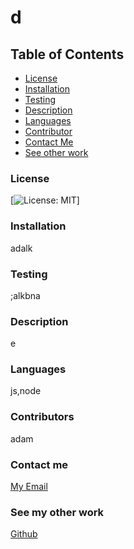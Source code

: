 
  # d
  ## Table of Contents
  * [License](#license)
  * [Installation](#installation)
  * [Testing](#testing)
  * [Description](#description)
  * [Languages](#languages)
  * [Contributor](#contributorName)
  * [Contact Me](#email)
  * [See other work](#github)
   

  ### License
  [![License: MIT](https://img.shields.io/badge/License-MIT-yellow.svg)]

  ### Installation
  adalk

  ### Testing
  ;alkbna

  ### Description
  e

  ### Languages
  js,node

  ### Contributors
  adam

  ### Contact me
  [My Email](e)
  <e>
  
  ### See my other work
  [Github](https://github.com/b)
   